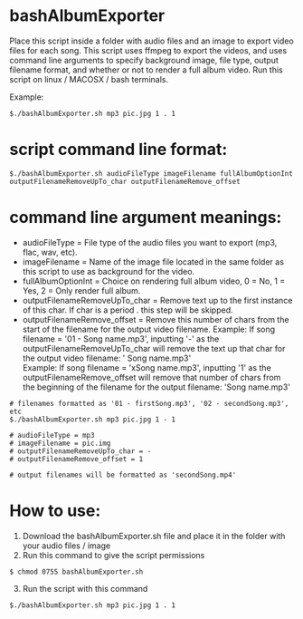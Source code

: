 # bashAlbumExporter
Place this script inside a folder with audio files and an image to export video files for each song. This script uses ffmpeg to export the videos, and uses command line arguments to specify background image, file type, output filename format, and whether or not to render a full album video. Run this script on linux / MACOSX / bash terminals.

Example:
```
$./bashAlbumExporter.sh mp3 pic.jpg 1 . 1
```
# script command line format:
```
$./bashAlbumExporter.sh audioFileType imageFilename fullAlbumOptionInt outputFilenameRemoveUpTo_char outputFilenameRemove_offset
```
# command line argument meanings:
- audioFileType = File type of the audio files you want to export (mp3, flac, wav, etc).
- imageFilename = Name of the image file located in the same folder as this script to use as background for the video.
- fullAlbumOptionInt = Choice on rendering full album video, 0 = No, 1 = Yes, 2 = Only render full album.
- outputFilenameRemoveUpTo_char = Remove text up to the first instance of this char. If char is a period . this step will be skipped.
- outputFilenameRemove_offset = Remove this number of chars from the start of the filename for the output video filename.
Example: If song filename = '01 - Song name.mp3', inputting '-' as the outputFilenameRemoveUpTo_char will remove the text up that char for the output video filename: ' Song name.mp3'  
Example: If song filename = 'xSong name.mp3', inputting '1' as the outputFilenameRemove_offset will remove that number of chars from the beginning of the filename for the output filename: 'Song name.mp3'
```
# filenames formatted as '01 - firstSong.mp3', '02 - secondSong.mp3', etc
$./bashAlbumExporter.sh mp3 pic.jpg 1 - 1

# audioFileType = mp3
# imageFilename = pic.img
# outputFilenameRemoveUpTo_char = -
# outputFilenameRemove_offset = 1

# output filenames will be formatted as 'secondSong.mp4'

```

# How to use:
1. Download the bashAlbumExporter.sh file and place it in the folder with your audio files / image
2. Run this command to give the script permissions
```
$ chmod 0755 bashAlbumExporter.sh
```
3. Run the script with this command
```
$./bashAlbumExporter.sh mp3 pic.jpg 1 . 1
```
